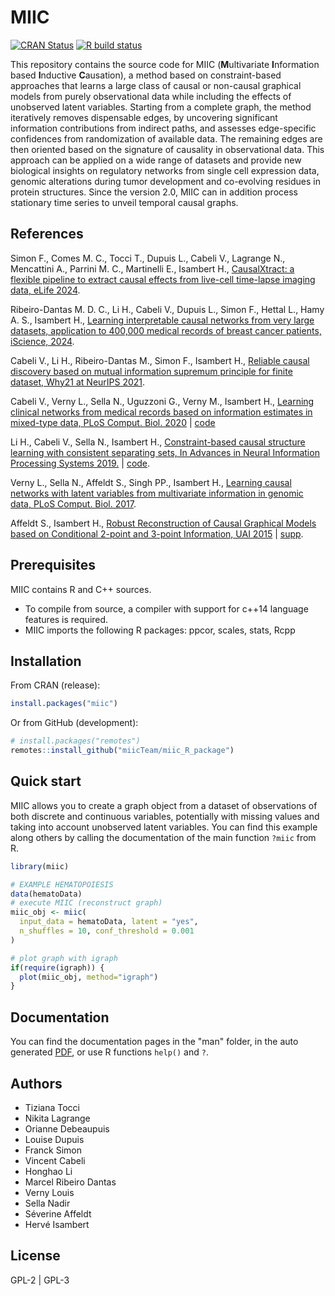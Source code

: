 # MIIC
  <!-- badges: start -->
  [![CRAN
  Status](https://www.r-pkg.org/badges/version/miic)](https://cran.r-project.org/package=miic)
  [![R build
  status](https://github.com/miicTeam/miic_R_package/workflows/R-CMD-check/badge.svg)](https://github.com/miicTeam/miic_R_package/actions)
  <!-- badges: end -->

This repository contains the source code for MIIC (**M**ultivariate 
**I**nformation based **I**nductive **C**ausation), a method based on 
constraint-based approaches that learns a large class of causal 
or non-causal graphical models from purely observational data 
while including the effects of unobserved latent variables. 
Starting from a complete graph, the method iteratively removes dispensable 
edges, by uncovering significant information contributions from indirect paths, 
and assesses edge-specific confidences from randomization of available data. 
The remaining edges are then oriented based on the signature of causality in 
observational data. This approach can be applied on a wide range of datasets 
and provide new biological insights on regulatory networks from single cell 
expression data, genomic alterations during tumor development and co-evolving 
residues in protein structures. Since the version 2.0, MIIC can 
in addition process stationary time series to unveil temporal causal graphs.

## References
Simon F., Comes M. C., Tocci T., Dupuis L., Cabeli V., Lagrange N., 
Mencattini A., Parrini M. C., Martinelli E., Isambert H.,
[CausalXtract: a flexible pipeline to extract causal effects from live-cell 
time-lapse imaging data, eLife 2024](https://www.biorxiv.org/content/10.1101/2024.02.06.579177v1.abstract).

Ribeiro-Dantas M. D. C., Li H., Cabeli V., Dupuis L., Simon F., Hettal L., 
Hamy A. S., Isambert H.,
[Learning interpretable causal networks from very large datasets, application 
to 400,000 medical records of breast cancer patients, iScience, 2024](https://doi.org/10.1016/j.isci.2024.109736).

Cabeli V., Li H., Ribeiro-Dantas M., Simon F., Isambert H.,
[Reliable causal discovery based on mutual information supremum principle for 
finite dataset, Why21 at NeurIPS 2021](https://why21.causalai.net/papers/WHY21_24.pdf).

Cabeli V., Verny L., Sella N., Uguzzoni G., Verny M., Isambert H.,
[Learning clinical networks from medical records based on information estimates
in mixed-type data, PLoS Comput. Biol.  2020](https://doi.org/10.1371/journal.pcbi.1007866)
| [code](https://github.com/vcabeli/miic_PLoS)

Li H., Cabeli V., Sella N., Isambert H.,
[Constraint-based causal structure learning with consistent separating sets, 
In Advances in Neural Information Processing Systems 2019.](https://papers.nips.cc/paper/9573-constraint-based-causal-structure-learning-with-consistent-separating-sets)
| [code](https://github.com/honghaoli42/consistent_pcalg).

Verny L., Sella N., Affeldt S., Singh PP., Isambert H.,
[Learning causal networks with latent variables from multivariate information 
in genomic data, PLoS Comput. Biol. 2017](https://doi.org/10.1371/journal.pcbi.1005662).

Affeldt S., Isambert H.,
[Robust Reconstruction of Causal Graphical Models based on Conditional 2-point 
and 3-point Information, UAI 2015](https://auai.org/uai2015/proceedings/papers/293.pdf)
| [supp](https://auai.org/uai2015/proceedings/supp/293_supp.pdf).

## Prerequisites

MIIC contains R and C++ sources.

- To compile from source, a compiler with support for c++14 language features is required.  
- MIIC imports the following R packages: ppcor, scales, stats, Rcpp

## Installation

From CRAN (release):
```R
install.packages("miic")
```
Or from GitHub (development):
```R
# install.packages("remotes")
remotes::install_github("miicTeam/miic_R_package")
```

## Quick start

MIIC allows you to create a graph object from a dataset of observations 
of both discrete and continuous variables, potentially with missing values 
and taking into account unobserved latent variables.
You can find this example along others by calling the documentation 
of the main function `?miic` from R.

```R
library(miic)

# EXAMPLE HEMATOPOIESIS
data(hematoData)
# execute MIIC (reconstruct graph)
miic_obj <- miic(
  input_data = hematoData, latent = "yes",
  n_shuffles = 10, conf_threshold = 0.001
)

# plot graph with igraph
if(require(igraph)) {
  plot(miic_obj, method="igraph")
}
```

## Documentation

You can find the documentation pages in the "man" folder, in the auto generated
[PDF](https://CRAN.R-project.org/package=miic/miic.pdf), 
or use R functions `help()` and `?`.
  
## Authors

- Tiziana Tocci
- Nikita Lagrange
- Orianne Debeaupuis
- Louise Dupuis
- Franck Simon
- Vincent Cabeli
- Honghao Li
- Marcel Ribeiro Dantas
- Verny Louis
- Sella Nadir
- Séverine Affeldt
- Hervé Isambert

## License

GPL-2 | GPL-3
